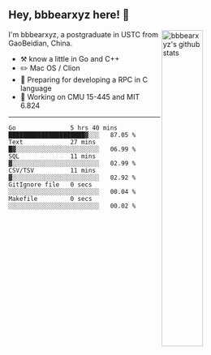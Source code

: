 ## Hey, bbbearxyz here! :wave:

<img align="right" alt="bbbearxyz's github stats" width="40%" src="https://github-readme-stats.vercel.app/api?username=bbbearxyz&show_icons=true">

I'm bbbearxyz, a postgraduate in USTC from GaoBeidian, China.

-   :hammer_and_pick:    know a little in Go and C++
-   :pencil2: Mac OS / Clion
-   :seedling: Preparing for developing a RPC in C language 
-   :thinking: Working on CMU 15-445 and MIT 6.824
---
<!--START_SECTION:waka-->

```text
Go               5 hrs 40 mins   █████████████████████▓░░░   87.05 %
Text             27 mins         █▓░░░░░░░░░░░░░░░░░░░░░░░   06.99 %
SQL              11 mins         ▓░░░░░░░░░░░░░░░░░░░░░░░░   02.99 %
CSV/TSV          11 mins         ▓░░░░░░░░░░░░░░░░░░░░░░░░   02.92 %
GitIgnore file   0 secs          ░░░░░░░░░░░░░░░░░░░░░░░░░   00.04 %
Makefile         0 secs          ░░░░░░░░░░░░░░░░░░░░░░░░░   00.02 %
```

<!--END_SECTION:waka-->
